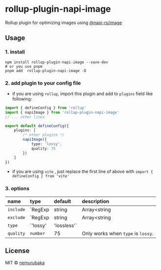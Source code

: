 # rollup-plugin-napi-image
Rollup plugin for optimizing images using [@napi-rs/image](https://github.com/Brooooooklyn/Image)

## Usage

### 1. install

```shell
npm install rollup-plugin-napi-image --save-dev
# or you use pnpm 
pnpm add  rollup-plugin-napi-image -D
```

### 2. add plugin to your config file

- if you are using `rollup`, import this plugin and add to `plugins` field like following:

```typescript
import { defineConfig } from 'rollup'
import { napiImage } from 'rollup-plugin-napi-image'
// ... other lines

export default defineConfig({
    plugins: [
        /* other plugins */
        napiImage({
            type: 'lossy',
            quality: 75
        })
    ]
})

```

- if you are using `vite` , just replace the first line of above with `import { defineConfig } from 'vite'`


### 3. options

| name | type  | default  | description |
| :-   | :-    |  :-      | :-          |
|`include` | `RegExp | string | Array<string | RegExp>`  | null | A picomatch pattern, or array of patterns, which specifies the files in the build the plugin should operate on. By default all supported images are targeted. |
| `exclude` | `RegExp | string | Array<string | RegExp>` | null | A picomatch pattern, or array of patterns, which specifies the files in the build the plugin should ignore. By default no images are ignored. |
| `type` | `'lossy' | 'lossless'` | | The optimization type applied to images, when `type` is `lossy` , you can specify `quality` for the process. |
| `quality` | `number` | 75 | Only works when `type` is `lossy`. |
## License

MIT &copy; [nemurubaka](https://github.com/cijiugechu)
